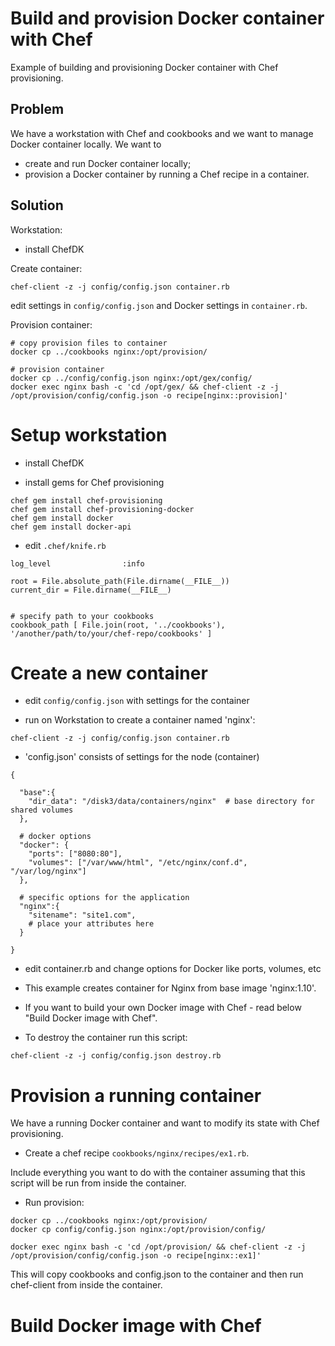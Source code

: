 # Build and provision Docker container with Chef
Example of building and provisioning Docker container with Chef provisioning.

## Problem

We have a workstation with Chef and cookbooks and we want to manage Docker container locally.
We want to 
* create and run Docker container locally;
* provision a Docker container by running a Chef recipe in a container.


## Solution

Workstation:
* install ChefDK



Create container:

```
chef-client -z -j config/config.json container.rb
```

edit settings in `config/config.json` and Docker settings in `container.rb`.
 
 
Provision container:

```
# copy provision files to container
docker cp ../cookbooks nginx:/opt/provision/

# provision container
docker cp ../config/config.json nginx:/opt/gex/config/
docker exec nginx bash -c 'cd /opt/gex/ && chef-client -z -j /opt/provision/config/config.json -o recipe[nginx::provision]'
```
 


# Setup workstation

* install ChefDK

* install gems for Chef provisioning
```
chef gem install chef-provisioning
chef gem install chef-provisioning-docker
chef gem install docker
chef gem install docker-api
```

* edit `.chef/knife.rb`

```
log_level                :info

root = File.absolute_path(File.dirname(__FILE__))
current_dir = File.dirname(__FILE__)


# specify path to your cookbooks
cookbook_path [ File.join(root, '../cookbooks'), '/another/path/to/your/chef-repo/cookbooks' ]

```



# Create a new container

* edit `config/config.json` with settings for the container

* run on Workstation to create a container named 'nginx':
```
chef-client -z -j config/config.json container.rb
```

* 'config.json' consists of settings for the node (container)
```
{

  "base":{
    "dir_data": "/disk3/data/containers/nginx"  # base directory for shared volumes 
  },
  
  # docker options
  "docker": {
    "ports": ["8080:80"],
    "volumes": ["/var/www/html", "/etc/nginx/conf.d", "/var/log/nginx"]
  },
  
  # specific options for the application
  "nginx":{
    "sitename": "site1.com",
    # place your attributes here
  }

}
```


* edit container.rb and change options for Docker like ports, volumes, etc


* This example creates container for Nginx from base image 'nginx:1.10'.

* If you want to build your own Docker image with Chef - read below "Build Docker image with Chef".


* To destroy the container run this script:
```
chef-client -z -j config/config.json destroy.rb
```


# Provision a running container

We have a running Docker container and want to modify its state with Chef provisioning.

* Create a chef recipe `cookbooks/nginx/recipes/ex1.rb`.

Include everything you want to do with the container assuming that this script will be run from inside the container.


* Run provision:
```
docker cp ../cookbooks nginx:/opt/provision/
docker cp config/config.json nginx:/opt/provision/config/

docker exec nginx bash -c 'cd /opt/provision/ && chef-client -z -j /opt/provision/config/config.json -o recipe[nginx::ex1]'
```

This will copy cookbooks and config.json to the container and then run chef-client from inside the container.


# Build Docker image with Chef

